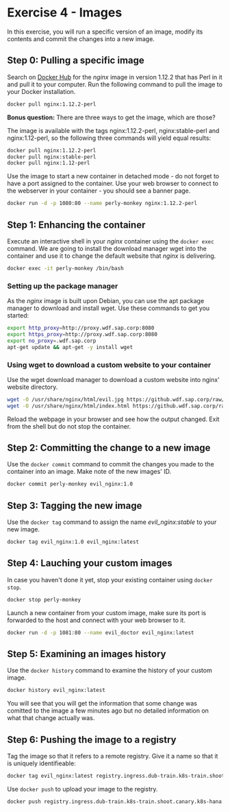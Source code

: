# Exercise 4 - Images

In this exercise, you will run a specific version of an image, modify its contents and commit the changes into a new image.

## Step 0: Pulling a specific image

Search on [Docker Hub](https://hub.docker.com) for the _nginx_ image in version 1.12.2 that has Perl in it and pull it to your computer.
Run the following command to pull the image to your Docker installation.

```bash
docker pull nginx:1.12.2-perl
```

**Bonus question:** There are three ways to get the image, which are those?

The image is available with the tags nginx:1.12.2-perl, nginx:stable-perl and nginx:1.12-perl, so the following three commands will yield equal results:

```bash
docker pull nginx:1.12.2-perl
docker pull nginx:stable-perl
docker pull nginx:1.12-perl
```

Use the image to start a new container in detached mode - do not forget to have a port assigned to the container. Use your web browser to connect to the webserver in your container - you should see a banner page.

```bash
docker run -d -p 1080:80 --name perly-monkey nginx:1.12.2-perl
```

## Step 1: Enhancing the container

Execute an interactive shell in your _nginx_ container using the `docker exec` command. We are going to install the download manager wget into the container and use it to change the default website that _nginx_ is delivering.

```bash
docker exec -it perly-monkey /bin/bash
```

### Setting up the package manager

As the _nginx_ image is built upon Debian, you can use the apt package manager to download and install wget. Use these commands to get you started:

```bash
export http_proxy=http://proxy.wdf.sap.corp:8080
export https_proxy=http://proxy.wdf.sap.corp:8080
export no_proxy=.wdf.sap.corp
apt-get update && apt-get -y install wget
```

### Using wget to download a custom website to your container

Use the wget download manager to download a custom website into nginx' website directory.

```bash
wget -O /usr/share/nginx/html/evil.jpg https://github.wdf.sap.corp/raw/slvi/docker-k8s-training/master/docker/res/evil.jpg
wget -O /usr/share/nginx/html/index.html https://github.wdf.sap.corp/raw/slvi/docker-k8s-training/master/docker/res/evil.html
```

Reload the webpage in your browser and see how the output changed. Exit from the shell but do not stop the container.

## Step 2: Committing the change to a new image

Use the `docker commit` command to commit the changes you made to the container into an image. Make note of the new images' ID.

```bash
docker commit perly-monkey evil_nginx:1.0
```

## Step 3: Tagging the new image

Use the `docker tag` command to assign the name *evil_nginx:stable* to your new image.

```bash
docker tag evil_nginx:1.0 evil_nginx:latest
```

## Step 4: Lauching your custom images

In case you haven't done it yet, stop your existing container using `docker stop`. 

```bash
docker stop perly-monkey
```

Launch a new container from your custom image, make sure its port is forwarded to the host and connect with your web browser to it.

```bash
docker run -d -p 1081:80 --name evil_doctor evil_nginx:latest
```

## Step 5: Examining an images history

Use the `docker history` command to examine the history of your custom image.

```bash
docker history evil_nginx:latest
```

You will see that you will get the information that some change was comitted to the image a few minutes ago but no detailed information on what that change actually was.

## Step 6: Pushing the image to a registry

Tag the image so that it refers to a remote registry. Give it a name so that it is uniquely identifieable:

```bash
docker tag evil_nginx:latest registry.ingress.dub-train.k8s-train.shoot.canary.k8s-hana.ondemand.com/evil_nginx:760d7ca6
```

Use `docker push` to upload your image to the registry.

```bash
docker push registry.ingress.dub-train.k8s-train.shoot.canary.k8s-hana.ondemand.com/evil_nginx:760d7ca6
```
